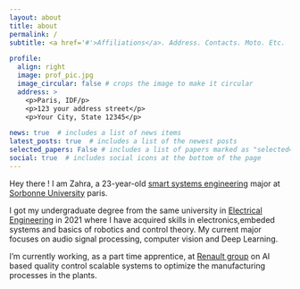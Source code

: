 ```yaml
---
layout: about
title: about
permalink: /
subtitle: <a href='#'>Affiliations</a>. Address. Contacts. Moto. Etc.

profile:
  align: right
  image: prof_pic.jpg
  image_circular: false # crops the image to make it circular
  address: >
    <p>Paris, IDF/p>
    <p>123 your address street</p>
    <p>Your City, State 12345</p>

news: true  # includes a list of news items
latest_posts: true  # includes a list of the newest posts
selected_papers: False # includes a list of papers marked as "selected={true}"
social: true  # includes social icons at the bottom of the page
---
```


Hey there ! I am Zahra, a 23-year-old [smart systems engineering](https://sciences.sorbonne-universite.fr/formation-sciences/offre-de-formation/masters/master-automatique-robotique/parcours-ingenierie-des) major at [Sorbonne University](https://www.sorbonne-universite.fr/in) paris. 

I got my undergraduate degree from the same university in [Electrical Engineering](https://sciences.sorbonne-universite.fr/formation-sciences/offre-de-formation/licences/licences-generales-l2-l3/licence-delectronique) in 2021 where I have acquired skills in electronics,embeded systems and basics of robotics and control theory. My current major focuses on audio signal processing, computer vision and Deep Learning. 

I’m currently working, as a part time apprentice, at [Renault group](https://www.renaultgroup.com/) on AI based quality control scalable systems to optimize the manufacturing processes in the plants.

<!---
Write your biography here. Tell the world about yourself. Link to your favorite [subreddit](http://reddit.com). You can put a picture in, too. The code is already in, just name your picture `prof_pic.jpg` and put it in the `img/` folder.

Put your address / P.O. box / other info right below your picture. You can also disable any of these elements by editing `profile` property of the YAML header of your `_pages/about.md`. Edit `_bibliography/papers.bib` and Jekyll will render your [publications page](/al-folio/publications/) automatically.

Link to your social media connections, too. This theme is set up to use [Font Awesome icons](http://fortawesome.github.io/Font-Awesome/) and [Academicons](https://jpswalsh.github.io/academicons/), like the ones below. Add your Facebook, Twitter, LinkedIn, Google Scholar, or just disable all of them.
-->
